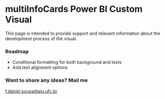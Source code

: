 # multiInfoCards Power BI Custom Visual

This page is intended to provide support and relevant information about the development process of the visual. 

### Roadmap

* Conditional formatting for both background and texts
* Add text alignment options

### 
### Want to share any ideas? Mail me

f.daniel.souza@alu.ufc.br
